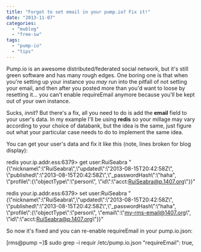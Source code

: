 ```yaml
---
title: "Forgot to set email in your pump.io? Fix it!"
date: "2013-11-07"
categories: 
  - "mublog"
  - "free-sw"
tags: 
  - "pump-io"
  - "tips"
---
```


Pump.io is an awesome distributed/federated social network, but it's still green software and has many rough edges. One boring one is that when you're setting up your instance you _may_ run into the pitfall of not setting your email, and then after you posted more than you'd want to loose by resetting it... you can't enable requireEmail anymore because you'll be kept out of your own instance.

Sucks, _innit_? But there's a fix, all you need to do is add the **email** field to your user's data. In my example I'll be using **redis** so your millage may vary according to your choice of databank, but the idea is the same, just figure out what your particular case needs to do to implement the same idea.

You can get your user's data and fix it like this (note, lines broken for blog display):

redis your.ip.addr.ess:6379> get user:RuiSeabra
"{\\"nickname\\":\\"RuiSeabra\\",\\"updated\\":\\"2013-08-15T20:42:58Z\\",
   \\"published\\":\\"2013-08-15T20:42:58Z\\",\\"\_passwordHash\\":\\"haha",
   \\"profile\\":{\\"objectType\\":\\"person\\",
   \\"id\\":\\"acct:RuiSeabra@p.1407.org\\"}}"

redis your.ip.addr.ess:6379> set user:RuiSeabra
"{\\"nickname\\":\\"RuiSeabra\\",\\"updated\\":\\"2013-08-15T20:42:58Z\\",
   \\"published\\":\\"2013-08-15T20:42:58Z\\",\\"\_passwordHash\\":\\"haha",
   \\"profile\\":{\\"objectType\\":\\"person\\",
   \\"email\\":\\"my-rms-email@1407.org\\",
   \\"id\\":\\"acct:RuiSeabra@p.1407.org\\"}}"

So now it's fixed and you can re-enable requireEmail in your pump.io.json:

\[rms@pump ~\]$ sudo grep -i requir /etc/pump.io.json
    "requireEmail": true,
